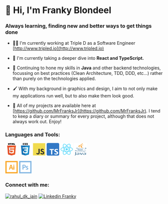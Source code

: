 <h1 align="left">👋  Hi, I'm Franky Blondeel</h1>
<h3 align="left">Always learning, finding new and better ways to get things done</h3>

- 👨‍💻 I'm currently working at Triple D as a Software Engineer [http://www.tripled.io](http://www.tripled.io)

- 🌱 I'm currently taking a deeper dive into **React and TypeScript.** 

- 🧰 Continuing to hone my skills in **Java** and other backend technologies, focussing on best practices (Clean Architecture, TDD, DDD, etc...) rather than purely on the technologies applied.

- 🖌️ With my background in graphics and design, I aim to not only make my applications run well, but to also make them look good.

- 💼 All of my projects are available here at [https://github.com/MrFranksJr](https://github.com/MrFranksJr). I tend to keep a diary or summary for every project, although that does not always work out. Enjoy!

<h3 align="left">Languages and Tools:</h3>
<p align="left">
<a href="https://www.w3.org/html/" target="_blank" rel="noreferrer"> 
  <img src="https://github.com/MrFranksJr/MrFranksJr/blob/main/assets/MrFranksJr/html5-original-wordmark.svg" alt="html5 icon" width="40" height="40"/></a>
<a href="https://www.w3schools.com/css/" target="_blank" rel="noreferrer" width=50>
<img src="https://github.com/MrFranksJr/MrFranksJr/blob/main/assets/MrFranksJr/css3-original-wordmark.svg" alt="css3 icon" width="40" height="40"/></a>
<a href="https://developer.mozilla.org/en-US/docs/Web/JavaScript" target="_blank" rel="noreferrer">
  <img src="https://github.com/MrFranksJr/MrFranksJr/blob/main/assets/MrFranksJr/javascript-original.svg" alt="javascript icon" width="40" height="40"/></a>
<a href="https://www.typescriptlang.org/" target="_blank" rel="noreferrer">
<img src="https://github.com/MrFranksJr/MrFranksJr/blob/main/assets/MrFranksJr/ts.svg" alt="typescript icon" width="40" height="40"/></a>
<a href="https://react.dev/" target="_blank" rel="noreferrer">
  <img src="https://github.com/MrFranksJr/MrFranksJr/blob/main/assets/MrFranksJr/react-original.svg" alt="react icon" width="40" height="40"/></a>
<a href="https://dev.java/" target="_blank" rel="noreferrer">
<img src="https://github.com/MrFranksJr/MrFranksJr/blob/main/assets/MrFranksJr/java.svg" alt="java icon" width="40" height="40"/></a>
</p>

<p align="left">
  <a href="https://www.adobe.com/in/products/illustrator.html" target="_blank" rel="noreferrer">
  <img src="https://github.com/MrFranksJr/MrFranksJr/blob/main/assets/MrFranksJr/illustrator-line.svg" alt="illustrator" width="40" height="40"/></a>
  <a href="https://www.photoshop.com/en" target="_blank" rel="noreferrer">
    <img src="https://github.com/MrFranksJr/MrFranksJr/blob/main/assets/MrFranksJr/photoshop-line.svg" alt="photoshop" width="40" height="40"/></a>
</p>

<h3 align="left">Connect with me:</h3>
<p align="left">
<a href="https://instagram.com/frankyjr" target="blank"><img align="center" src="https://cdn.jsdelivr.net/npm/simple-icons@3.0.1/icons/instagram.svg" alt="rahul_dk_jain" height="30" width="40" /></a>
<a href="https://www.linkedin.com/in/frankyjr/" target="blank"><img align="center" src="https://cdn.jsdelivr.net/npm/simple-icons@3.0.1/icons/linkedin.svg" alt="Linkedin Franky" height="30" width="40" /></a>
</p>
